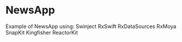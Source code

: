 # NewsApp

Example of NewsApp using:
Swinject
RxSwift
RxDataSources
RxMoya
SnapKit
Kingfisher
ReactorKit
